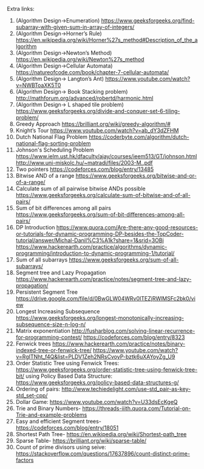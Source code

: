 Extra links:
1.	(Algorithm Design->Enumeration)
https://www.geeksforgeeks.org/find-subarray-with-given-sum-in-array-of-integers/
2.	(Algorithm Design->Horner’s Rule)
https://en.wikipedia.org/wiki/Horner%27s_method#Description_of_the_algorithm
3.	(Algorithm Design->Newton’s Method)
https://en.wikipedia.org/wiki/Newton%27s_method
4.	(Algorithm Design->Cellular Automata)
https://natureofcode.com/book/chapter-7-cellular-automata/
5.	(Algorithm Design-> Langton’s Ant)
https://www.youtube.com/watch?v=NWBToaXK5T0
6.	(Algorithm Design-> Book Stacking problem)
http://mathforum.org/advanced/robertd/harmonic.html
7.	(Algorithm Design-> L shaped tile problem)
https://www.geeksforgeeks.org/divide-and-conquer-set-6-tiling-problem/ 
8.	Greedy Approach
https://brilliant.org/wiki/greedy-algorithm/#
9.	Knight’s Tour
https://www.youtube.com/watch?v=ab_dY3dZFHM 
10. Dutch National Flag Problem
https://coderbyte.com/algorithm/dutch-national-flag-sorting-problem
11. Johnson's Scheduling Problem
https://www.ielm.ust.hk/dfaculty/ajay/courses/ieem513/GT/johnson.html
http://www.uni-miskolc.hu/~matradi/files/2003-M..pdf
12. Two pointers
https://codeforces.com/blog/entry/13485
13. Bitwise AND of a range
https://www.geeksforgeeks.org/bitwise-and-or-of-a-range/
14. Calculate sum of all pairwise bitwise ANDs possible
https://www.geeksforgeeks.org/calculate-sum-of-bitwise-and-of-all-pairs/
15. Sum of bit differences among all pairs
https://www.geeksforgeeks.org/sum-of-bit-differences-among-all-pairs/
16. DP Introduction
https://www.quora.com/Are-there-any-good-resources-or-tutorials-for-dynamic-programming-DP-besides-the-TopCoder-tutorial/answer/Michal-Danil%C3%A1k?share=1&srid=3OBi
https://www.hackerearth.com/practice/algorithms/dynamic-programming/introduction-to-dynamic-programming-1/tutorial/
17. Sum of all subarrays
https://www.geeksforgeeks.org/sum-of-all-subarrays/
18. Segment tree and Lazy Propagation
https://www.hackerearth.com/practice/notes/segment-tree-and-lazy-propagation/
19. Persistent Segment Tree
https://drive.google.com/file/d/0BwGLW04WRv0ITEZjRWlMSFc2bk0/view
20. Longest Increasing Subsequence 
https://www.geeksforgeeks.org/longest-monotonically-increasing-subsequence-size-n-log-n/
21. Matrix exponentiation
http://fusharblog.com/solving-linear-recurrence-for-programming-contest/
https://codeforces.com/blog/entry/8323
22. Fenwick trees
https://www.hackerearth.com/practice/notes/binary-indexed-tree-or-fenwick-tree/
https://www.youtube.com/watch?v=RgITNht_f4Q&list=PLDV1Zeh2NRsCvoyP-bztk6uXAYoyZg_U9
23. Order Statistic Tree
using Fenwick Trees: https://www.geeksforgeeks.org/order-statistic-tree-using-fenwick-tree-bit/
using Policy Based Data Structure: https://www.geeksforgeeks.org/policy-based-data-structures-g/
24. Ordering of pairs: http://www.techiedelight.com/use-std_pair-as-key-std_set-cpp/
25. Dollar Game: https://www.youtube.com/watch?v=U33dsEcKgeQ
26. Trie and Binary Numbers- https://threads-iiith.quora.com/Tutorial-on-Trie-and-example-problems
27. Easy and efficient Segment trees- https://codeforces.com/blog/entry/18051
28. Shortest Path Tree- https://en.wikipedia.org/wiki/Shortest-path_tree
29. Sparse Table- https://brilliant.org/wiki/sparse-table/
30. Count of prime divisors using seive: https://stackoverflow.com/questions/17637896/count-distinct-prime-factors
